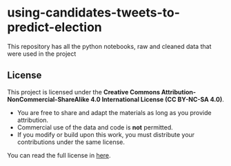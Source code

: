 # using-candidates-tweets-to-predict-election
This repository has all the python notebooks, raw and cleaned data that were used in the project

















## License

This project is licensed under the **Creative Commons Attribution-NonCommercial-ShareAlike 4.0 International License (CC BY-NC-SA 4.0)**.

- You are free to share and adapt the materials as long as you provide attribution.
- Commercial use of the data and code is **not** permitted.
- If you modify or build upon this work, you must distribute your contributions under the same license.

You can read the full license in [here](LICENSE).
